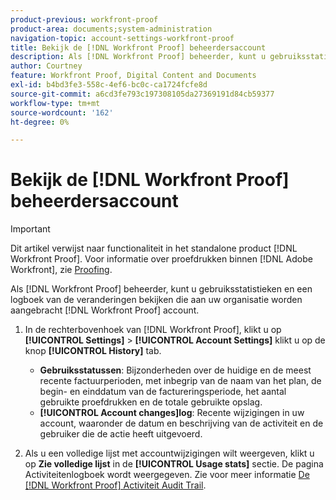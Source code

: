 ```yaml
---
product-previous: workfront-proof
product-area: documents;system-administration
navigation-topic: account-settings-workfront-proof
title: Bekijk de [!DNL Workfront Proof] beheerdersaccount
description: Als [!DNL Workfront Proof] beheerder, kunt u gebruiksstatistieken en een logboek van de veranderingen bekijken die aan uw organisatie worden aangebracht [!DNL Workfront Proof] account.
author: Courtney
feature: Workfront Proof, Digital Content and Documents
exl-id: b4bd3fe3-558c-4ef6-bc0c-ca1724fcfe8d
source-git-commit: a6cd3fe793c197308105da27369191d84cb59377
workflow-type: tm+mt
source-wordcount: '162'
ht-degree: 0%

---
```


# Bekijk de [!DNL Workfront Proof] beheerdersaccount

>[!IMPORTANT]
>
>Dit artikel verwijst naar functionaliteit in het standalone product [!DNL Workfront Proof]. Voor informatie over proefdrukken binnen [!DNL Adobe Workfront], zie [Proofing](../../../review-and-approve-work/proofing/proofing.md).

Als [!DNL Workfront Proof] beheerder, kunt u gebruiksstatistieken en een logboek van de veranderingen bekijken die aan uw organisatie worden aangebracht [!DNL Workfront Proof] account.

1. In de rechterbovenhoek van [!DNL Workfront Proof], klikt u op **[!UICONTROL Settings]** > **[!UICONTROL Account Settings]** klikt u op de knop **[!UICONTROL History]** tab.

   * **Gebruiksstatussen**: Bijzonderheden over de huidige en de meest recente factuurperioden, met inbegrip van de naam van het plan, de begin- en einddatum van de factureringsperiode, het aantal gebruikte proefdrukken en de totale gebruikte opslag.
   * **[!UICONTROL Account changes]log**: Recente wijzigingen in uw account, waaronder de datum en beschrijving van de activiteit en de gebruiker die de actie heeft uitgevoerd.

1. Als u een volledige lijst met accountwijzigingen wilt weergeven, klikt u op **Zie volledige lijst** in de **[!UICONTROL Usage stats]** sectie.
De pagina Activiteitenlogboek wordt weergegeven. Zie voor meer informatie [De [!DNL Workfront Proof] Activiteit Audit Trail](../../../workfront-proof/wp-work-proofsfiles/basic-features/activity-audit-trail.md).

